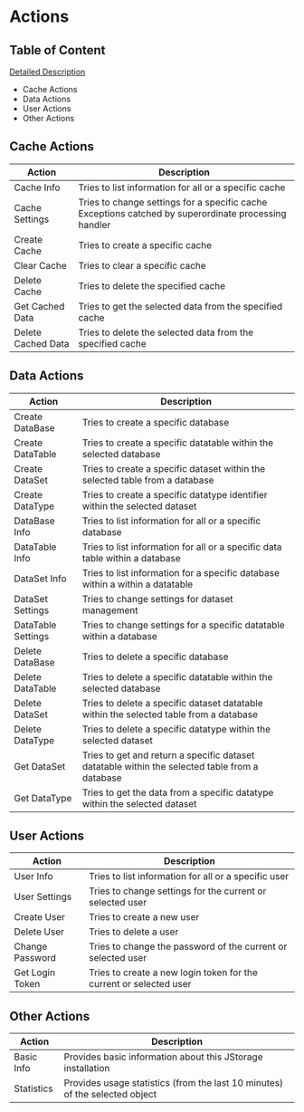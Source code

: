 # Actions

## Table of Content
[Detailed Description](https://github.com/Horstexplorer/JStorage/tree/master/src/main/java/de/netbeacon/jstorage/server/api/socket/processing/action)
- Cache Actions
- Data Actions
- User Actions
- Other Actions

## Cache Actions

| Action | Description |
--- | ---
Cache Info | Tries to list information for all or a specific cache |
Cache Settings | Tries to change settings for a specific cache Exceptions catched by superordinate processing handler |
Create Cache | Tries to create a specific cache |
Clear Cache | Tries to clear a specific cache |
Delete Cache | Tries to delete the specified cache |
Get Cached Data | Tries to get the selected data from the specified cache |
Delete Cached Data | Tries to delete the selected data from the specified cache |

## Data Actions

| Action | Description |
--- | ---
Create DataBase | Tries to create a specific database |
Create DataTable | Tries to create a specific datatable within the selected database |
Create DataSet  | Tries to create a specific dataset within the selected table from a database |
Create DataType | Tries to create a specific datatype identifier within the selected dataset |
DataBase Info | Tries to list information for all or a specific database |
DataTable Info | Tries to list information for all or a specific data table within a database |
DataSet Info | Tries to list information for a specific database within a within a datatable |
DataSet Settings | Tries to change settings for dataset management |
DataTable Settings | Tries to change settings for a specific datatable within a database |
Delete DataBase | Tries to delete a specific database |
Delete DataTable | Tries to delete a specific datatable within the selected database |
Delete DataSet | Tries to delete a specific dataset datatable within the selected table from a database |
Delete DataType | Tries to delete a specific datatype within the selected dataset |
Get DataSet | Tries to get and return a specific dataset datatable within the selected table from a database |
Get DataType | Tries to get the data from a specific datatype within the selected dataset |

## User Actions

| Action | Description |
--- | ---
User Info | Tries to list information for all or a specific user |
User Settings | Tries to change settings for the current or selected user | 
Create User | Tries to create a new user |
Delete User |  Tries to delete a user |
Change Password | Tries to change the password of the current or selected user |
Get Login Token |  Tries to create a new login token for the current or selected user |

## Other Actions

| Action | Description |
--- | ---
Basic Info | Provides basic information about this JStorage installation |
Statistics | Provides usage statistics (from the last 10 minutes) of the selected object